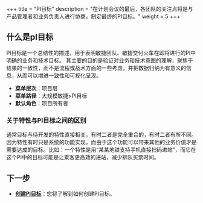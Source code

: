 ﻿+++
title = "PI目标"
description = "在计划会议的最后，各团队的关注点将是与产品管理者和业务负责人进行协商，制定最终的PI目标。"
weight = 5
+++

## 什么是pI目标

PI目标是一个总结性的描述，用于表明敏捷团队、敏捷交付火车在即将进行的PI中明确的业务和技术目标。
其主要的目的是验证对业务和技术意图的理解，聚焦于结果的一致性，而不是流程或战术方面的一些考虑，并把数据归纳为有意义的信息，从而可以增进一致性和可视化呈现。

- **菜单层次**：项目层
- **菜单路径**：大规模敏捷>PI目标
- **默认角色**：项目所有者

### 关于特性与PI目标之间的区别
通常目标与待开发的特性直接相关，有时二者是完全重合的，有时二者有所不同。因为特性有时只是系统的功能实现，而由于这个功能可以带来其他的业务价值才是需要达成的目标。比如：一个特性是用“某某地铁支持手机直接扫码进站”，而它在这个PI中的目标可能是让乘客更高效的进站，减少排队买票时间。


## 下一步

- [**创建PI目标**](../pi-objective/create-piobjective)：您将了解到如何创建PI目标。




